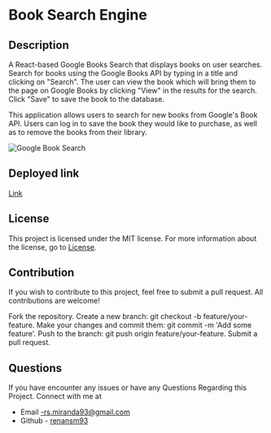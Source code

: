 #  Book Search Engine

## Description

A React-based Google Books Search that displays books on user searches. Search for books using the Google Books API by typing in a title and clicking on "Search". The user can view the book which will bring them to the page on Google Books by clicking "View" in the results for the search. Click "Save" to save the book to the database.

This application allows users to search for new books from Google's Book API. Users can log in to save the book they would like to purchase, as well as to remove the books from their library.


![Google Book Search]()


## Deployed link 
[Link]( https://google-books123-32524f080868.herokuapp.com/)

## License 
This project is licensed under the MIT license. For more information about the license, go to [License](https://choosealicense.com/licenses/mit/).

## Contribution
If you wish to contribute to this project, feel free to submit a pull request. All contributions are welcome!

Fork the repository. Create a new branch: git checkout -b feature/your-feature. Make your changes and commit them: git commit -m 'Add some feature'. Push to the branch: git push origin feature/your-feature. Submit a pull request.

 ## Questions
 If you have encounter any issues or have any Questions Regarding this Project. Connect with me at

- Email -rs.miranda93@gmail.com 
- Github - [renansm93](https://github.com/renansm93) 
